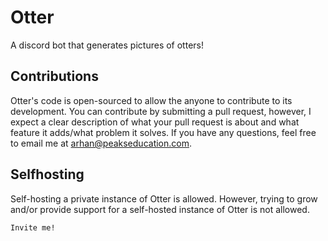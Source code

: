 # Otter
A discord bot that generates pictures of otters!

## Contributions
Otter's code is open-sourced to allow the anyone to contribute to its development. You can contribute by submitting a pull request, however, I expect a clear description of what your pull request is about and what feature it adds/what problem it solves. If you have any questions, feel free to email me at arhan@peakseducation.com.

## Selfhosting
Self-hosting a private instance of Otter is allowed. However, trying to grow and/or provide support for a self-hosted instance of Otter is not allowed.

`Invite me!`
